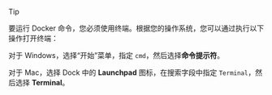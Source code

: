 > [!TIP]
>
> 要运行 Docker 命令，您必须使用终端。根据您的操作系统，您可以通过执行以下操作打开终端：
>
> 对于 Windows，选择“开始”菜单，指定 `cmd`，然后选择**命令提示符**。
>
> 对于 Mac，选择 Dock 中的 **Launchpad** 图标，在搜索字段中指定 `Terminal`，然后选择 **Terminal**。

